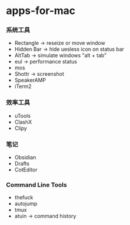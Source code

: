 # apps-for-mac

### 系统工具

- Rectangle -> reseize or move window
- Hidden Bar -> hide uesless icon on status bar
- AltTab -> simulate windows "alt + tab"
- eul -> performance status
- mos
- Shottr -> screenshot
- SpeakerAMP
- iTerm2

### 效率工具

- uTools
- ClashX
- Clipy

### 笔记

- Obsidian
- Drafts
- CotEditor

### Command Line Tools

- thefuck
- autojump
- tmux
- atuin -> command history

